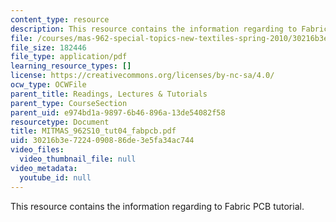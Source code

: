 ```yaml
---
content_type: resource
description: This resource contains the information regarding to Fabric PCB tutorial.
file: /courses/mas-962-special-topics-new-textiles-spring-2010/30216b3e7224090886de3e5fa34ac744_MITMAS_962S10_tut04_fabpcb.pdf
file_size: 182446
file_type: application/pdf
learning_resource_types: []
license: https://creativecommons.org/licenses/by-nc-sa/4.0/
ocw_type: OCWFile
parent_title: Readings, Lectures & Tutorials
parent_type: CourseSection
parent_uid: e974bd1a-9897-6b46-896a-13de54082f58
resourcetype: Document
title: MITMAS_962S10_tut04_fabpcb.pdf
uid: 30216b3e-7224-0908-86de-3e5fa34ac744
video_files:
  video_thumbnail_file: null
video_metadata:
  youtube_id: null
---
```

This resource contains the information regarding to Fabric PCB tutorial.